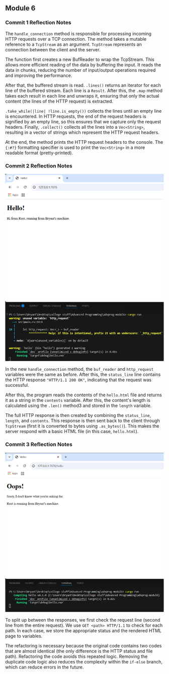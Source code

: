 ## Module 6
### Commit 1 Reflection Notes
The `handle_connection` method is responsible for processing incoming HTTP requests over a TCP connection. The method takes a mutable reference to a `TcpStream` as an argument. `TcpStream` represents an connection between the client and the server.

The function first creates a new BufReader to wrap the TcpStream. This allows more efficient reading of the data by buffering the input. It reads the data in chunks, reducing the number of input/output operations required and improving the performance.

After that, the buffered stream is read. `.lines()` returns an iterator for each line of the buffered stream. Each line is a `Result`. After this, the `.map` method takes each result in each line and unwraps it, ensuring that only the actual content (the lines of the HTTP request) is extracted.

`.take_while(|line| !line.is_empty())` collects the lines until an empty line is encountered. In HTTP requests, the end of the request headers is signified by an empty line, so this ensures that we capture only the request headers. Finally, `.collect()` collects all the lines into a `Vec<String>`, resulting in a vector of strings which represent the HTTP request headers.

At the end, the method prints the HTTP request headers to the console. The `{:#?}` formatting specifier is used to print the `Vec<String>` in a more readable format (pretty-printed).

### Commit 2 Reflection Notes
![Commit 2 screenshot](commit2.png)

In the new `handle_connection` method, the `buf_reader` and `http_request` variables were the same as before. After this, the `status_line` line contains the HTTP response `"HTTP/1.1 200 OK"`, indicating that the request was successful.

After this, the program reads the contents of the `hello.html` file and returns it as a string in the `contents` variable. After this, the content's length is calculated using the `.len()` method3 and stored in the `length` variable.

The full HTTP response is then created by combining the `status_line`, `length`, and `contents`. This response is then sent back to the client through `TcpStream` (first it is converted to bytes using `.as_bytes()`). This makes the server respond with a basic HTML file (in this case, `hello.html`).

### Commit 3 Reflection Notes
![Commit 3 screenshot](commit3.png)

To split up between the responses, we first check the request line (second line from the entire request). We use `GET <path> HTTP/1.1` to check for each path. In each case, we store the appropriate status and the rendered HTML page to variables.

The refactoring is necessary because the original code contains two codes that are almost identical (the only difference is the HTTP status and file path). Refactoring the code avoids this repeated logic. Removing the duplicate code logic also reduces the complexity within the `if-else` branch, which can reduce errors in the future.
